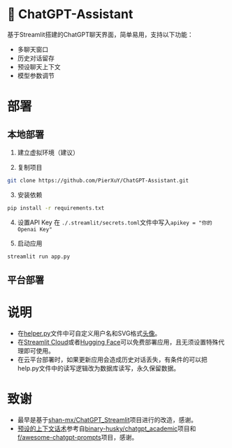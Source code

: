 # 🤖 ChatGPT-Assistant
基于Streamlit搭建的ChatGPT聊天界面，简单易用，支持以下功能：
- 多聊天窗口
- 历史对话留存
- 预设聊天上下文 
- 模型参数调节

# 部署
## 本地部署
1. 建立虚拟环境（建议）

2. 复制项目
```bash
git clone https://github.com/PierXuY/ChatGPT-Assistant.git
```

3. 安装依赖
```bash
pip install -r requirements.txt
```

4. 设置API Key
在 `./.streamlit/secrets.toml`文件中写入`apikey = "你的Openai Key"`

5. 启动应用
```bash
streamlit run app.py
```

## 平台部署

# 说明
- 在[helper.py](https://github.com/PierXuY/ChatGPT-Assistant/blob/main/helper.py)文件中可自定义用户名和SVG格式[头像](https://www.dicebear.com/playground?style=identicon)。
- 在[Streamlit Cloud](https://docs.streamlit.io/streamlit-community-cloud/get-started)或者[Hugging Face](https://huggingface.co/)可以免费部署应用，且无须设置特殊代理即可使用。
- 在云平台部署时，如果更新应用会造成历史对话丢失，有条件的可以把help.py文件中的读写逻辑改为数据库读写，永久保留数据。

# 致谢
- 最早是基于[shan-mx/ChatGPT_Streamlit](https://github.com/shan-mx/ChatGPT_Streamlit)项目进行的改造，感谢。
- [预设的上下文话术](https://github.com/PierXuY/ChatGPT-Assistant/blob/main/set_context.py)参考自[binary-husky/chatgpt_academic](https://github.com/binary-husky/chatgpt_academic)项目和[f/awesome-chatgpt-prompts](https://github.com/f/awesome-chatgpt-prompts)项目，感谢。
